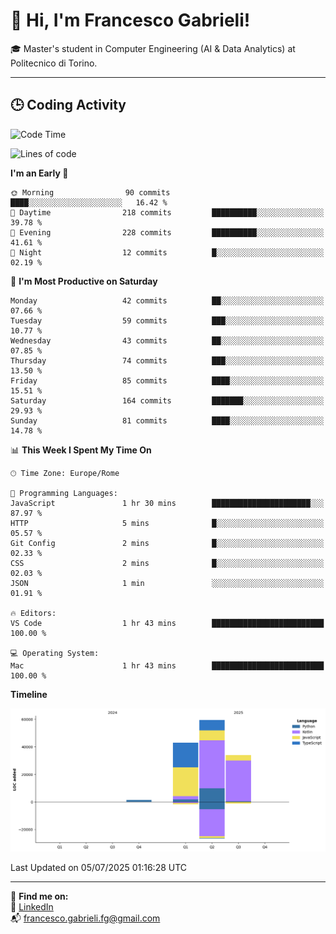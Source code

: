 # 👋 Hi, I'm Francesco Gabrieli!

🎓 Master's student in Computer Engineering (AI & Data Analytics) at Politecnico di Torino.  

---

## 🕒 Coding Activity

<!--START_SECTION:waka-->
![Code Time](http://img.shields.io/badge/Code%20Time-77%20hrs%2036%20mins-blue)

![Lines of code](https://img.shields.io/badge/From%20Hello%20World%20I%27ve%20Written-137.5%20thousand%20lines%20of%20code-blue)

**I'm an Early 🐤** 

```text
🌞 Morning                90 commits          ████░░░░░░░░░░░░░░░░░░░░░   16.42 % 
🌆 Daytime                218 commits         ██████████░░░░░░░░░░░░░░░   39.78 % 
🌃 Evening                228 commits         ██████████░░░░░░░░░░░░░░░   41.61 % 
🌙 Night                  12 commits          █░░░░░░░░░░░░░░░░░░░░░░░░   02.19 % 
```
📅 **I'm Most Productive on Saturday** 

```text
Monday                   42 commits          ██░░░░░░░░░░░░░░░░░░░░░░░   07.66 % 
Tuesday                  59 commits          ███░░░░░░░░░░░░░░░░░░░░░░   10.77 % 
Wednesday                43 commits          ██░░░░░░░░░░░░░░░░░░░░░░░   07.85 % 
Thursday                 74 commits          ███░░░░░░░░░░░░░░░░░░░░░░   13.50 % 
Friday                   85 commits          ████░░░░░░░░░░░░░░░░░░░░░   15.51 % 
Saturday                 164 commits         ███████░░░░░░░░░░░░░░░░░░   29.93 % 
Sunday                   81 commits          ████░░░░░░░░░░░░░░░░░░░░░   14.78 % 
```


📊 **This Week I Spent My Time On** 

```text
🕑︎ Time Zone: Europe/Rome

💬 Programming Languages: 
JavaScript               1 hr 30 mins        ██████████████████████░░░   87.97 % 
HTTP                     5 mins              █░░░░░░░░░░░░░░░░░░░░░░░░   05.57 % 
Git Config               2 mins              █░░░░░░░░░░░░░░░░░░░░░░░░   02.33 % 
CSS                      2 mins              █░░░░░░░░░░░░░░░░░░░░░░░░   02.03 % 
JSON                     1 min               ░░░░░░░░░░░░░░░░░░░░░░░░░   01.91 % 

🔥 Editors: 
VS Code                  1 hr 43 mins        █████████████████████████   100.00 % 

💻 Operating System: 
Mac                      1 hr 43 mins        █████████████████████████   100.00 % 
```

**Timeline**

![Lines of Code chart](https://raw.githubusercontent.com/francescogabrieli/francescogabrieli/main/assets/bar_graph.png)


 Last Updated on 05/07/2025 01:16:28 UTC
<!--END_SECTION:waka-->


---



🔗 **Find me on:**  
💼 [LinkedIn](https://www.linkedin.com/in/francesco-gabrieli)  
📬 francesco.gabrieli.fg@gmail.com  



